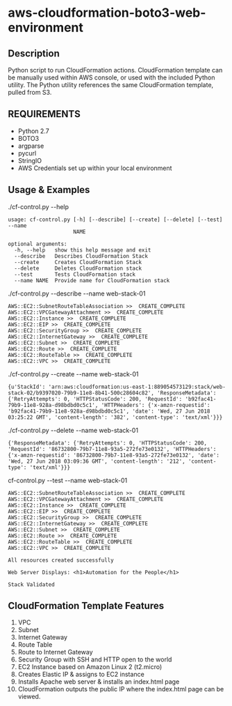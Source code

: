 # aws-cloudformation-boto3-web-environment
## Description
Python script to run CloudFormation actions. CloudFormation template can be manually used within AWS console, or used with the included Python utility. The Python utility references the same CloudFormation template, pulled from S3.
## REQUIREMENTS
* Python 2.7
* BOTO3
* argparse
* pycurl
* StringIO
* AWS Credentials set up within your local environment
## Usage & Examples
./cf-control.py --help
```
usage: cf-control.py [-h] [--describe] [--create] [--delete] [--test] --name
                     NAME

optional arguments:
  -h, --help   show this help message and exit
  --describe   Describes CloudFormation Stack
  --create     Creates CloudFormation Stack
  --delete     Deletes CloudFormation stack
  --test       Tests CloudFormation stack
  --name NAME  Provide name for CloudFormation stack
```
./cf-control.py --describe --name web-stack-01
```
AWS::EC2::SubnetRouteTableAssociation >>  CREATE_COMPLETE
AWS::EC2::VPCGatewayAttachment >>  CREATE_COMPLETE
AWS::EC2::Instance >>  CREATE_COMPLETE
AWS::EC2::EIP >>  CREATE_COMPLETE
AWS::EC2::SecurityGroup >>  CREATE_COMPLETE
AWS::EC2::InternetGateway >>  CREATE_COMPLETE
AWS::EC2::Subnet >>  CREATE_COMPLETE
AWS::EC2::Route >>  CREATE_COMPLETE
AWS::EC2::RouteTable >>  CREATE_COMPLETE
AWS::EC2::VPC >>  CREATE_COMPLETE
```
./cf-control.py --create --name web-stack-01
```
{u'StackId': 'arn:aws:cloudformation:us-east-1:889054573129:stack/web-stack-02/b9397020-79b9-11e8-8b41-500c28604c82', 'ResponseMetadata': {'RetryAttempts': 0, 'HTTPStatusCode': 200, 'RequestId': 'b92fac41-79b9-11e8-928a-d98bdbd0c5c1', 'HTTPHeaders': {'x-amzn-requestid': 'b92fac41-79b9-11e8-928a-d98bdbd0c5c1', 'date': 'Wed, 27 Jun 2018 03:25:22 GMT', 'content-length': '382', 'content-type': 'text/xml'}}}
```
./cf-control.py --delete --name web-stack-01
```
{'ResponseMetadata': {'RetryAttempts': 0, 'HTTPStatusCode': 200, 'RequestId': '86732800-79b7-11e8-93a5-272fe73e0132', 'HTTPHeaders': {'x-amzn-requestid': '86732800-79b7-11e8-93a5-272fe73e0132', 'date': 'Wed, 27 Jun 2018 03:09:36 GMT', 'content-length': '212', 'content-type': 'text/xml'}}}
```
cf-control.py --test --name web-stack-01
```
AWS::EC2::SubnetRouteTableAssociation >>  CREATE_COMPLETE
AWS::EC2::VPCGatewayAttachment >>  CREATE_COMPLETE
AWS::EC2::Instance >>  CREATE_COMPLETE
AWS::EC2::EIP >>  CREATE_COMPLETE
AWS::EC2::SecurityGroup >>  CREATE_COMPLETE
AWS::EC2::InternetGateway >>  CREATE_COMPLETE
AWS::EC2::Subnet >>  CREATE_COMPLETE
AWS::EC2::Route >>  CREATE_COMPLETE
AWS::EC2::RouteTable >>  CREATE_COMPLETE
AWS::EC2::VPC >>  CREATE_COMPLETE

All resources created successfully

Web Server Displays: <h1>Automation for the People</h1>

Stack Validated
```
## CloudFormation Template Features
1. VPC
2. Subnet
3. Internet Gateway
4. Route Table
5. Route to Internet Gateway
6. Security Group with SSH and HTTP open to the world
7. EC2 Instance based on Amazon Linux 2 (t2.micro)
9. Creates Elastic IP & assigns to EC2 instance
10. Installs Apache web server & installs an index.html page
11. CloudFormation outputs the public IP where the index.html page can be viewed.
 
